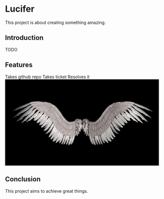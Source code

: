 # Lucifer

This project is about creating something amazing.

## Introduction

TODO


## Features

Takes github repo
Takes ticket
Resolves it![alt text](lucifer_wings_art.webp)

## Conclusion

This project aims to achieve great things.
